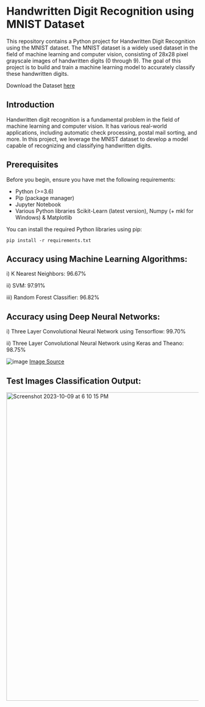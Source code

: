 
# Handwritten Digit Recognition using MNIST Dataset


This repository contains a Python project for Handwritten Digit Recognition using the MNIST dataset. The MNIST dataset is a widely used dataset in the field of machine learning and computer vision, consisting of 28x28 pixel grayscale images of handwritten digits (0 through 9). The goal of this project is to build and train a machine learning model to accurately classify these handwritten digits.

Download the Dataset [here](https://www.kaggle.com/datasets/hojjatk/mnist-dataset/)

## Introduction

Handwritten digit recognition is a fundamental problem in the field of machine learning and computer vision. It has various real-world applications, including automatic check processing, postal mail sorting, and more. In this project, we leverage the MNIST dataset to develop a model capable of recognizing and classifying handwritten digits.

## Prerequisites

Before you begin, ensure you have met the following requirements:

- Python (>=3.6)
- Pip (package manager)
- Jupyter Notebook 
- Various Python libraries Scikit-Learn (latest version), Numpy (+ mkl for Windows) & Matplotlib

You can install the required Python libraries using pip:
```
pip install -r requirements.txt
```

## Accuracy using Machine Learning Algorithms:

i)	 K Nearest Neighbors: 96.67%

ii)	 SVM:	97.91%

iii) Random Forest Classifier:	96.82%


## Accuracy using Deep Neural Networks:

i)	Three Layer Convolutional Neural Network using Tensorflow:	99.70%

ii)	Three Layer Convolutional Neural Network using Keras and Theano: 98.75%

![image](https://github.com/jating05/Handwritten-Digit-Recognition/assets/72340077/6155d360-ebec-40ba-a47a-2b8f81dd0567)
[Image Source](https://towardsdatascience.com/mnist-handwritten-digits-classification-using-a-convolutional-neural-network-cnn-af5fafbc35e9) 


## Test Images Classification Output:

<img width="807" alt="Screenshot 2023-10-09 at 6 10 15 PM" src="https://github.com/jating05/Handwritten-Digit-Recognition/assets/72340077/17a3dada-b663-4e5f-9eda-1fc9fc85ac2f">
